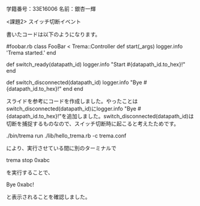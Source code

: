 学籍番号：33E16006
名前：銀杏一輝


<課題2> スイッチ切断イベント

書いたコードは以下のようになります。

#foobar.rb
class FooBar < Trema::Controller
  def start(_args)
    logger.info 'Trema started.'
  end

  def switch_ready(datapath_id)
    logger.info "Start #{datapath_id.to_hex}!"
  end

  def switch_disconnected(datapath_id)
    logger.info "Bye #{datapath_id.to_hex}!"
  end
end

スライドを参考にコードを作成しました。やったことはswitch_disconnected(datapath_id)にlogger.info "Bye #{datapath_id.to_hex}!"を追加しました。switch_disconnected(datapath_id)は切断を捕捉するものなので、スイッチ切断時に起こると考えたためです。

./bin/trema run ./lib/hello_trema.rb -c trema.conf

により、実行させている間に別のターミナルで

trema stop 0xabc

を実行することで、

Bye 0xabc!

と表示されることを確認しました。


